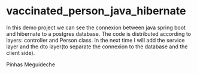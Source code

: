 # vaccinated_person_java_hibernate

In this demo project we can see the connexion between java spring boot
and hibernate to a postgres database.
The code is distributed according to layers: controller and Person class.
In the next time I will add the service layer and the dto layer(to separate the
connexion to the database and the client side).

Pinhas Meguideche
